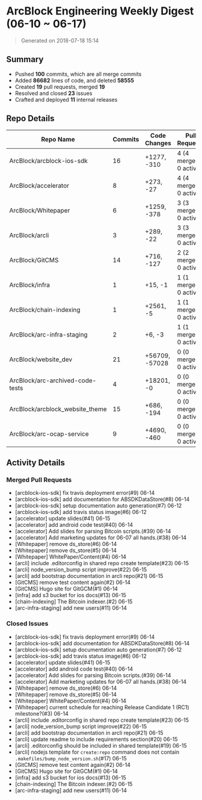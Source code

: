 # ArcBlock Engineering Weekly Digest (06-10 ~ 06-17)

> Generated on 2018-07-18 15:14

## Summary

* Pushed **100** commits, which are all merge commits
* Added **86682** lines of code, and deleted **58555**
* Created **19** pull requests, merged **19**
* Resolved and closed **23** issues
* Crafted and deployed **11** internal releases

## Repo Details

| Repo Name                        | Commits | Code Changes   | Pull Requests          | Issues   |
| -------------------------------- | ------- | -------------- | ---------------------- | -------- |
| ArcBlock/arcblock-ios-sdk        | 16      | +1277, -310    | 4 (4 merged, 0 active) | closed 4 |
| ArcBlock/accelerator             | 8       | +273, -27      | 4 (4 merged, 0 active) | closed 4 |
| ArcBlock/Whitepaper              | 6       | +1259, -378    | 3 (3 merged, 0 active) | closed 4 |
| ArcBlock/arcli                   | 3       | +289, -22      | 3 (3 merged, 0 active) | closed 6 |
| ArcBlock/GitCMS                  | 14      | +716, -127     | 2 (2 merged, 0 active) | closed 2 |
| ArcBlock/infra                   | 1       | +15, -1        | 1 (1 merged, 0 active) | closed 1 |
| ArcBlock/chain-indexing          | 1       | +2561, -5      | 1 (1 merged, 0 active) | closed 1 |
| ArcBlock/arc-infra-staging       | 2       | +6, -3         | 1 (1 merged, 0 active) | closed 1 |
| ArcBlock/website_dev             | 21      | +56709, -57028 | 0 (0 merged, 0 active) | closed 0 |
| ArcBlock/arc-archived-code-tests | 4       | +18201, -0     | 0 (0 merged, 0 active) | closed 0 |
| ArcBlock/arcblock_website_theme  | 15      | +686, -194     | 0 (0 merged, 0 active) | closed 0 |
| ArcBlock/arc-ocap-service        | 9       | +4690, -460    | 0 (0 merged, 0 active) | closed 0 |

## Activity Details

### Merged Pull Requests

- [arcblock-ios-sdk] fix travis deployment error(#9) 06-14
- [arcblock-ios-sdk] add documentation for ABSDKDataStore(#8) 06-14
- [arcblock-ios-sdk] setup documentation auto generation(#7) 06-12
- [arcblock-ios-sdk] add travis status image(#6) 06-12
- [accelerator] update slides(#41) 06-15
- [accelerator] add android code test(#40) 06-14
- [accelerator] Add slides for parsing Bitcoin scripts.(#39) 06-14
- [accelerator] Add marketing updates for 06-07 all hands.(#38) 06-14
- [Whitepaper] remove ds_store(#6) 06-14
- [Whitepaper] remove ds_store(#5) 06-14
- [Whitepaper] WhitePaper/Content(#4) 06-14
- [arcli] include .editorconfig in shared repo create template(#23) 06-15
- [arcli] node_version_bump script improve(#22) 06-15
- [arcli] add bootstrap documentation in arcli repo(#21) 06-15
- [GitCMS] remove test content again(#2) 06-14
- [GitCMS] Hugo site for GitGCM(#1) 06-14
- [infra] add s3 bucket for ios docs(#13) 06-15
- [chain-indexing] The Bitcoin indexer.(#2) 06-15
- [arc-infra-staging] add new users(#11) 06-14





### Closed Issues

- [arcblock-ios-sdk] fix travis deployment error(#9) 06-14
- [arcblock-ios-sdk] add documentation for ABSDKDataStore(#8) 06-14
- [arcblock-ios-sdk] setup documentation auto generation(#7) 06-12
- [arcblock-ios-sdk] add travis status image(#6) 06-12
- [accelerator] update slides(#41) 06-15
- [accelerator] add android code test(#40) 06-14
- [accelerator] Add slides for parsing Bitcoin scripts.(#39) 06-14
- [accelerator] Add marketing updates for 06-07 all hands.(#38) 06-14
- [Whitepaper] remove ds_store(#6) 06-14
- [Whitepaper] remove ds_store(#5) 06-14
- [Whitepaper] WhitePaper/Content(#4) 06-14
- [Whitepaper] current schedule for reaching Release Candidate 1 (RC1) milestone?(#3) 06-14
- [arcli] include .editorconfig in shared repo create template(#23) 06-15
- [arcli] node_version_bump script improve(#22) 06-15
- [arcli] add bootstrap documentation in arcli repo(#21) 06-15
- [arcli] update readme to include requirements section(#20) 06-15
- [arcli] .editorconfig should be included in shared template(#19) 06-15
- [arcli] nodejs template for `create:repo` command does not contain `.makefiles/bump_node_version.sh`(#17) 06-15
- [GitCMS] remove test content again(#2) 06-14
- [GitCMS] Hugo site for GitGCM(#1) 06-14
- [infra] add s3 bucket for ios docs(#13) 06-15
- [chain-indexing] The Bitcoin indexer.(#2) 06-15
- [arc-infra-staging] add new users(#11) 06-14




